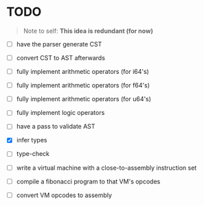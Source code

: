 # TODO

> Note to self: __This idea is redundant (for now)__
- [ ] have the parser generate CST
- [ ] convert CST to AST afterwards

- [ ] fully implement arithmetic operators (for i64's)
- [ ] fully implement arithmetic operators (for f64's)
- [ ] fully implement arithmetic operators (for u64's)
- [ ] fully implement logic operators

- [ ] have a pass to validate AST
- [X] infer types
- [ ] type-check
- [ ] write a virtual machine with a close-to-assembly instruction set
- [ ] compile a fibonacci program to that VM's opcodes
- [ ] convert VM opcodes to assembly
